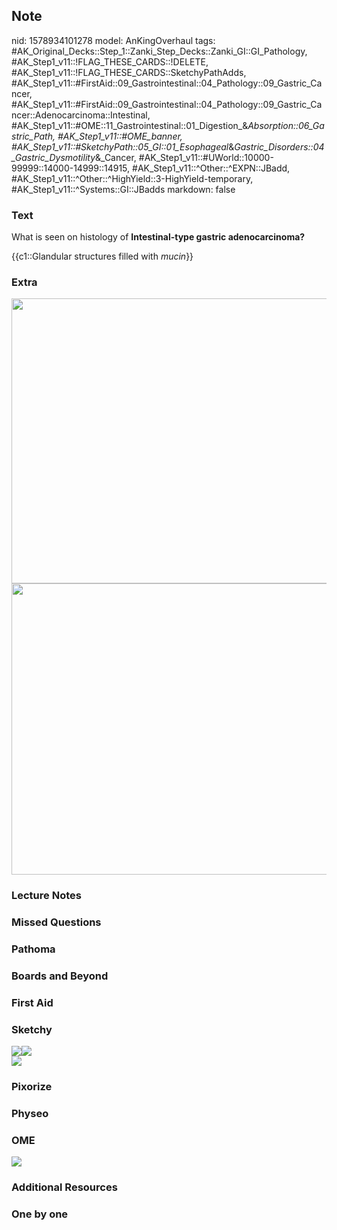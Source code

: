 ## Note
nid: 1578934101278
model: AnKingOverhaul
tags: #AK_Original_Decks::Step_1::Zanki_Step_Decks::Zanki_GI::GI_Pathology, #AK_Step1_v11::!FLAG_THESE_CARDS::!DELETE, #AK_Step1_v11::!FLAG_THESE_CARDS::SketchyPathAdds, #AK_Step1_v11::#FirstAid::09_Gastrointestinal::04_Pathology::09_Gastric_Cancer, #AK_Step1_v11::#FirstAid::09_Gastrointestinal::04_Pathology::09_Gastric_Cancer::Adenocarcinoma::Intestinal, #AK_Step1_v11::#OME::11_Gastrointestinal::01_Digestion_&_Absorption::06_Gastric_Path, #AK_Step1_v11::#OME_banner, #AK_Step1_v11::#SketchyPath::05_GI::01_Esophageal_&_Gastric_Disorders::04_Gastric_Dysmotility_&_Cancer, #AK_Step1_v11::#UWorld::10000-99999::14000-14999::14915, #AK_Step1_v11::^Other::^EXPN::JBadd, #AK_Step1_v11::^Other::^HighYield::3-HighYield-temporary, #AK_Step1_v11::^Systems::GI::JBadds
markdown: false

### Text
What is seen on histology of <b>Intestinal</b><b>-type gastric
adenocarcinoma?</b>
<div>
  {{c1::Glandular structures filled with <i>mucin</i>}}
</div>

### Extra
<img src="paste-29012504084483.jpg" class="" style=
"height: 456px; width: 702px;"><img src=
"paste-29029683953667%20(1).jpg" class="" style=
"height: 466px; width: 706px;">

### Lecture Notes


### Missed Questions


### Pathoma


### Boards and Beyond


### First Aid


### Sketchy
<div><img src=
"intestinal-type%20gastric%20adenocarcinoma%20ulcer%20and%20bleeding_1566160514431.jpg"><img src="Screen%20Shot%202020-04-18%20at%2010.45.51%20PM.JPG"></div><img src="Zoverall%20picture%20(large)_1566160514431.JPG">

### Pixorize


### Physeo


### OME
<div class="ome-widget">
  <a href="https://onlinemeded.org?ref=anki"><img src=
  "_OME_AnkiFlashcards_General_3.png"></a>
</div>

### Additional Resources


### One by one

